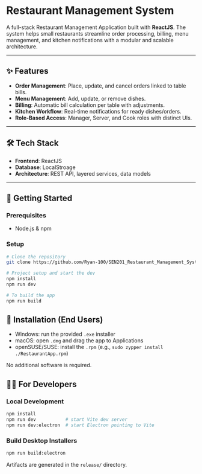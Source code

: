 # Restaurant Management System  

A full-stack Restaurant Management Application built with **ReactJS**. The system helps small restaurants streamline order processing, billing, menu management, and kitchen notifications with a modular and scalable architecture.  

---

## ✨ Features  
- **Order Management**: Place, update, and cancel orders linked to table bills.  
- **Menu Management**: Add, update, or remove dishes.  
- **Billing**: Automatic bill calculation per table with adjustments.  
- **Kitchen Workflow**: Real-time notifications for ready dishes/orders.  
- **Role-Based Access**: Manager, Server, and Cook roles with distinct UIs.  

---

## 🛠️ Tech Stack  
- **Frontend**: ReactJS  
- **Database**: LocalStroage 
- **Architecture**: REST API, layered services, data models  

---

## 🚀 Getting Started  

### Prerequisites  
- Node.js & npm  

### Setup  
```bash
# Clone the repository
git clone https://github.com/Ryan-100/SEN201_Restaurant_Management_System.git

# Project setup and start the dev
npm install
npm run dev

# To build the app
npm run build
```

## 🚀 Installation (End Users)

- Windows: run the provided `.exe` installer
- macOS: open `.dmg` and drag the app to Applications
- openSUSE/SUSE: install the `.rpm` (e.g., `sudo zypper install ./RestaurantApp.rpm`)

No additional software is required.

## 🧑‍💻 For Developers

### Local Development
```bash
npm install
npm run dev           # start Vite dev server
npm run dev:electron  # start Electron pointing to Vite
```

### Build Desktop Installers
```bash
npm run build:electron
```
Artifacts are generated in the `release/` directory.